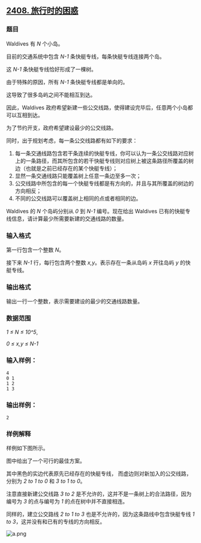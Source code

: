 ## [2408. 旅行时的困惑](https://www.acwing.com/problem/content/2410/)

### 题目

Waldives 有 *N* 个小岛。

目前的交通系统中包含 *N-1* 条快艇专线，每条快艇专线连接两个岛。

这 *N-1* 条快艇专线恰好形成了一棵树。

由于特殊的原因，所有 *N-1* 条快艇专线都是单向的。

这导致了很多岛屿之间不能相互到达。

因此，Waldives 政府希望新建一些公交线路，使得建设完毕后，任意两个小岛都可以互相到达。

为了节约开支，政府希望建设最少的公交线路。

同时，出于规划考虑，每一条公交线路都有如下的要求：

1. 每一条交通线路包含若干条连续的快艇专线，你可以认为一条公交线路对应树上的一条路径，而其所包含的若干快艇专线则对应树上被这条路径所覆盖的树边（也就是之前已经存在的某个快艇专线）；
2. 显然一条交通线路只能覆盖树上任意一条边至多一次；
3. 公交线路中所包含的每一个快艇专线都是有方向的，并且与其所覆盖的树边的方向相反；
4. 不同的公交线路可以覆盖树上相同的点或者相同的边。

Waldives 的 *N* 个岛屿分别从 *0* 到 *N-1* 编号。现在给出 Waldives 已有的快艇专线信息，请计算最少所需要新建的交通线路的数量。

### 输入格式

第一行包含一个整数 *N*。

接下来 *N-1* 行，每行包含两个整数 *x,y*。表示存在一条从岛屿 *x* 开往岛屿 *y* 的快艇专线。

### 输出格式

输出一行一个整数，表示需要建设的最少的交通线路数量。

### 数据范围

*1 ≤ N ≤ 10^5*,

*0 ≤ x,y ≤ N-1*

### 输入样例：

```
4
0 1
1 2
1 3
```

### 输出样例：

```
2
```

### 样例解释

样例如下图所示。

图中给出了一个可行的最佳方案。

其中黑色的实边代表原先已经存在的快艇专线， 而虚边则对新加入的公交线路，分别为 *2 to 1 to 0* 和 *3 to 1 to 0*。

注意直接新建公交线路 *3 to 2* 是不允许的，这并不是一条树上的合法路径，因为编号为 *3* 的点与编号为 *1* 的点在树中并不直接相连。

同样的，建立公交路线 *2 to 1 to 3* 也是不允许的，因为这条路线中包含快艇专线 *1 to 3*，这并没有和已有的专线的方向相反。

 ![a.png](https://cdn.acwing.com/media/article/image/2020/08/28/19_6e8049f0e8-a.png)
